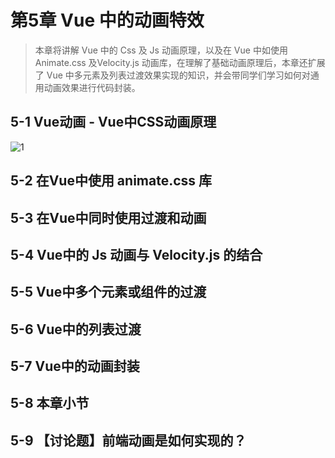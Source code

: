 # 第5章 Vue 中的动画特效

> 本章将讲解 Vue 中的 Css 及 Js 动画原理，以及在 Vue 中如使用 Animate.css 及Velocity.js 动画库，在理解了基础动画原理后，本章还扩展了 Vue 中多元素及列表过渡效果实现的知识，并会带同学们学习如何对通用动画效果进行代码封装。



## 5-1 Vue动画 - Vue中CSS动画原理


![1](https://cdn.jsdelivr.net/gh/xiaodongxier/static@main/qnew/0OVNFj.png)












## 5-2 在Vue中使用 animate.css 库

## 5-3 在Vue中同时使用过渡和动画

## 5-4 Vue中的 Js 动画与 Velocity.js 的结合

## 5-5 Vue中多个元素或组件的过渡

## 5-6 Vue中的列表过渡

## 5-7 Vue中的动画封装

## 5-8 本章小节

## 5-9 【讨论题】前端动画是如何实现的？